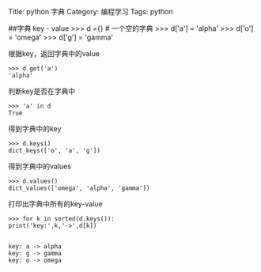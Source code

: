 Title: python 字典 
Category:  编程学习 
Tags: python

##字典 key - value
	>>> d ={} # 一个空的字典
	>>> d['a'] = 'alpha'
	>>> d['o'] = 'omega'
	>>> d['g'] = 'gamma'
	
根据key，返回字典中的value
	
	>>> d.get('a')
	'alpha'

判断key是否在字典中
	
	>>> 'a' in d
	True

得到字典中的key

	>>> d.keys()
	dict_keys(['o', 'a', 'g'])
	
得到字典中的values
	
	>>> d.values()
	dict_values(['omega', 'alpha', 'gamma'])
	

打印出字典中所有的key-value

	>>> for k in sorted(d.keys()):
	print('key:',k,'->',d[k])

	
	key: a -> alpha
	key: g -> gamma
	key: o -> omega


